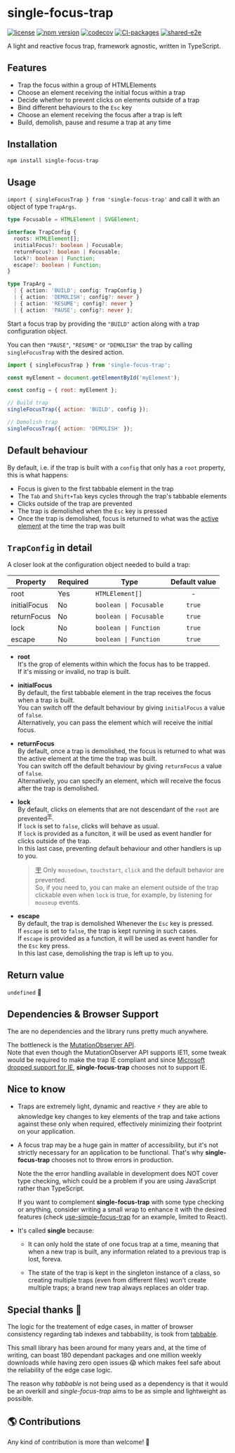 # single-focus-trap

[![license](https://badgen.now.sh/badge/license/MIT)](./LICENSE) [![npm version](https://badgen.net/npm/v/single-focus-trap)](https://www.npmjs.com/package/single-focus-trap) [![codecov](https://codecov.io/gh/DaviDevMod/focus-trap/branch/main/graph/badge.svg?flag=single-focus-trap)](https://codecov.io/gh/DaviDevMod/focus-trap) [![CI-packages](https://github.com/DaviDevMod/focus-trap/actions/workflows/ci-packages.yml/badge.svg)](https://github.com/DaviDevMod/focus-trap/actions/workflows/ci-packages.yml) [![shared-e2e](https://github.com/DaviDevMod/focus-trap/actions/workflows/shared-e2e.yml/badge.svg)](https://github.com/DaviDevMod/focus-trap/actions/workflows/shared-e2e.yml)

A light and reactive focus trap, framework agnostic, written in TypeScript.

## Features

- Trap the focus within a group of HTMLElements
- Choose an element receiving the initial focus within a trap
- Decide whether to prevent clicks on elements outside of a trap
- Bind different behaviours to the `Esc` key
- Choose an element receiving the focus after a trap is left
- Build, demolish, pause and resume a trap at any time

## Installation

```bash
npm install single-focus-trap
```

## Usage

`import { singleFocusTrap } from 'single-focus-trap'` and call it with an object of type `TrapArgs`.

```ts
type Focusable = HTMLElement | SVGElement;

interface TrapConfig {
  roots: HTMLElement[];
  initialFocus?: boolean | Focusable;
  returnFocus?: boolean | Focusable;
  lock?: boolean | Function;
  escape?: boolean | Function;
}

type TrapArg =
  | { action: 'BUILD'; config: TrapConfig }
  | { action: 'DEMOLISH'; config?: never }
  | { action: 'RESUME'; config?: never }
  | { action: 'PAUSE'; config?: never };
```

Start a focus trap by providing the `"BUILD"` action along with a trap configuration object.

You can then `"PAUSE"`, `"RESUME"` or `"DEMOLISH"` the trap by calling `singleFocusTrap` with the desired action.

```javascript
import { singleFocusTrap } from 'single-focus-trap';

const myElement = document.getElementById('myElement');

const config = { root: myElement };

// Build trap
singleFocusTrap({ action: 'BUILD', config });

// Demolish trap
singleFocusTrap({ action: 'DEMOLISH' });
```

## Default behaviour

By default, i.e. if the trap is built with a `config` that only has a `root` property, this is what happens:

- Focus is given to the first tabbable element in the trap
- The `Tab` and `Shift+Tab` keys cycles through the trap's tabbable elements
- Clicks outside of the trap are prevented
- The trap is demolished when the `Esc` key is pressed
- Once the trap is demolished, focus is returned to what was the [active element](https://developer.mozilla.org/en-US/docs/Web/API/Document/activeElement) at the time the trap was built

## `TrapConfig` in detail

A closer look at the configuration object needed to build a trap:

| Property     | Required | Type                   | Default value |
| ------------ | -------- | ---------------------- | :-----------: |
| root         | Yes      | `HTMLElement[]`        |       -       |
| initialFocus | No       | `boolean \| Focusable` |    `true`     |
| returnFocus  | No       | `boolean \| Focusable` |    `true`     |
| lock         | No       | `boolean \| Function`  |    `true`     |
| escape       | No       | `boolean \| Function`  |    `true`     |

- **root**  
  It's the grop of elements within which the focus has to be trapped.  
  If it's missing or invalid, no trap is built.

- **initialFocus**  
  By default, the first tabbable element in the trap receives the focus when a trap is built.  
  You can switch off the default behaviour by giving `initialFocus` a value of `false`.  
  Alternatively, you can pass the element which will receive the initial focus.

- **returnFocus**  
  By default, once a trap is demolished, the focus is returned to what was the active element at the time the trap was built.  
  You can switch off the default behaviour by giving `returnFocus` a value of `false`.  
  Alternatively, you can specify an element, which will receive the focus after the trap is demolished.

- **lock**  
  By default, clicks on elements that are not descendant of the `root` are prevented<sup id="note-reference-1">[:placard:](#note-expansion-1)</sup>.  
  If `lock` is set to `false`, clicks will behave as usual.  
  If `lock` is provided as a funciton, it will be used as event handler for clicks outside of the trap.  
  In this last case, preventing default behaviour and other handlers is up to you.

  > <span id="note-expansion-1">[:placard:](#note-reference-1)</span> Only `mousedown`, `touchstart`, `click` and the default behavior are prevented.  
  > So, if you need to, you can make an element outside of the trap clickable even when `lock` is true, for example, by listening for `mouseup` events.

- **escape**  
  By default, the trap is demolished Whenever the `Esc` key is pressed.  
  If `escape` is set to `false`, the trap is kept running in such cases.  
  If `escape` is provided as a function, it will be used as event handler for the `Esc` key press.  
  In this last case, demolishing the trap is left up to you.

## Return value

`undefined` :shrug:

## Dependencies & Browser Support

The are no dependencies and the library runs pretty much anywhere.

The bottleneck is the [MutationObserver API](https://caniuse.com/mdn-api_mutationobserver).  
Note that even though the MutationObserver API supports IE11, some tweak would be required to make the trap IE compliant and since [Microsoft dropped support for IE](https://blogs.windows.com/windowsexperience/2022/06/15/internet-explorer-11-has-retired-and-is-officially-out-of-support-what-you-need-to-know/), **single-focus-trap** chooses not to support IE.

## Nice to know

- Traps are extremely light, dynamic and reactive :zap: they are able to aknowledge key changes to key elements of the trap and take actions against these only when required, effectively minimizing their footprint on your application.

- A focus trap may be a huge gain in matter of accessibility, but it's not strictly necessary for an application to be functional. That's why **single-focus-trap** chooses not to throw errors in production.

  Note the the error handling available in development does NOT cover type checking, which could be a problem if you are using JavaScript rather than TypeScript.

  If you want to complement **single-focus-trap** with some type checking or anything, consider writing a small wrap to enhance it with the desired features (check [use-simple-focus-trap](https://github.com/DaviDevMod/focus-trap/tree/main/packages/use-simple-focus-trap) for an example, limited to React).

- It's called **single** because:

  - It can only hold the state of one focus trap at a time, meaning that when a new trap is built, any information related to a previous trap is lost, foreva.

  - The state of the trap is kept in the singleton instance of a class, so creating multiple traps (even from different files) won't create multiple traps; a brand new trap always replaces an older trap.

## Special thanks :blue_heart:

The logic for the treatement of edge cases, in matter of browser consistency regarding tab indexes and tabbability, is took from [tabbable](https://github.com/focus-trap/tabbable).

This small library has been around for many years and, at the time of writing, can boast 180 dependant packages and one million weekly downloads while having zero open issues :scream: which makes feel safe about the reliability of the edge case logic.

The reason why _tabbable_ is not being used as a dependency is that it would be an overkill and _single-focus-trap_ aims to be as simple and lightweight as possible.

## :earth_americas: Contributions

Any kind of contribution is more than welcome! :tada:

